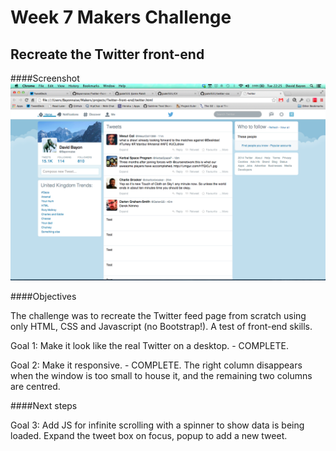 # Week 7 Makers Challenge
## Recreate the Twitter front-end

####Screenshot
![Image1](https://github.com/Bayonnaise/Twitter-front-end/blob/master/images/Twitter-front-end.png)

####Objectives

The challenge was to recreate the Twitter feed page from scratch using only HTML, CSS and Javascript (no Bootstrap!). A test of front-end skills.

Goal 1: Make it look like the real Twitter on a desktop.
	- COMPLETE.

Goal 2: Make it responsive.
	- COMPLETE. The right column disappears when the window is too small to house it, and the remaining two columns are centred.

####Next steps

Goal 3: Add JS for infinite scrolling with a spinner to show data is being loaded. Expand the tweet box on focus, popup to add a new tweet.
